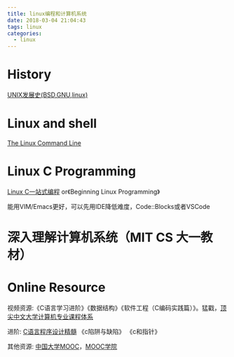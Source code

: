 ```yaml
---
title: linux编程和计算机系统
date: 2018-03-04 21:04:43
tags: linux
categories: 
  - linux
---
```


# History

<a href="https://www.cnblogs.com/Dodge/articles/4264833.html">UNIX发展史(BSD,GNU,linux)</a>

# Linux and shell
<a href="http://billie66.github.io/TLCL/book/index.html">The Linux Command Line</a>

# Linux C Programming
<a href="http://docs.linuxtone.org/ebooks/C&CPP/c/">Linux C一站式编程</a> or《Beginning Linux Programming》


能用VIM/Emacs更好，可以先用IDE降低难度，Code::Blocks或者VSCode

# 深入理解计算机系统（MIT CS 大一教材）

# Online Resource
视频资源:《C语言学习进阶》《数据结构》《软件工程（C编码实践篇）》。猛戳，<a href="http://study.163.com/curricula/cs.htm">顶尖中文大学计算机专业课程体系</a>

进阶: <a href="http://www.icourse163.org/course/hit-69005?tid=261002">C语言程序设计精髓</a> 《c陷阱与缺陷》 《c和指针》

其他资源: <a href="https://www.icourse163.org/">中国大学MOOC</a>，<a href="https://mooc.guokr.com/">MOOC学院</a>